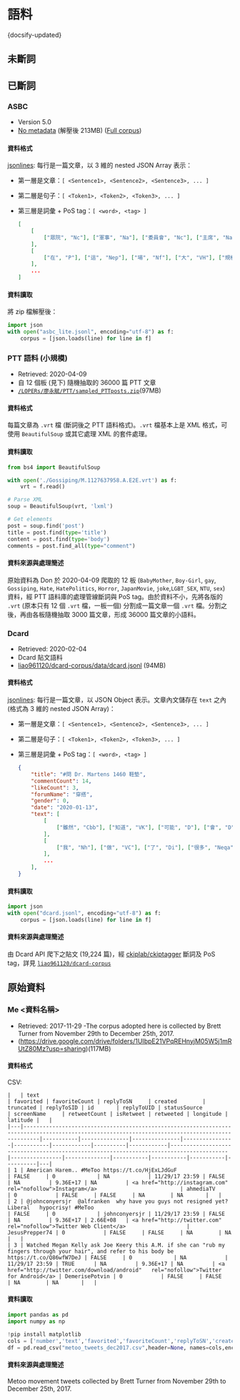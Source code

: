 語料
==============================

{docsify-updated}


未斷詞
------------------------------


已斷詞
------------------------------


### ASBC

- Version 5.0
- [No metadata](https://drive.google.com/file/d/1rPj_cLwAwnIMZvHSA9ejCgQHJPev6SRQ) (解壓後 213MB)
([Full corpus](https://drive.google.com/file/d/1yIdtvMu8vMpwhgTl9zRTL1Dj8feKEv-G)) 

#### 資料格式

[jsonlines](http://jsonlines.org): 每行是一篇文章，以 3 維的 nested JSON Array 表示：

- 第一層是文章：`[ <Sentence1>, <Sentence2>, <Sentence3>, ... ]`
- 第二層是句子：`[ <Token1>, <Token2>, <Token3>, ... ]`
- 第三層是詞彙 + PoS tag：`[ <word>, <tag> ]` 

	```json
	[
		[
			["眾院", "Nc"], ["軍事", "Na"], ["委員會", "Nc"], ["主席", "Na"], ["亞斯平", "Nb"], ["說", "VE"], ["，", "COMMACATEGORY"]
		], 
		[
			["在", "P"], ["這", "Nep"], ["場", "Nf"], ["大", "VH"], ["規模", "Na"], ["空中", "Nc"], ["攻擊", "Nv"], ["行動", "Na"], ["中", "Ng"], ["，", "COMMACATEGORY"]
		], 
		...
	]
	```
	
#### 資料讀取

將 zip 檔解壓後：
```python
import json
with open("asbc_lite.jsonl", encoding="utf-8") as f:
	corpus = [json.loads(line) for line in f]
```


### PTT 語料 (小規模)

- Retrieved: 2020-04-09
- 自 12 個板 (見下) 隨機抽取的 36000 篇 PTT 文章
- [`/LOPERs/廖永賦/PTT/sampled_PTTposts.zip`](https://drive.google.com/file/d/1iCkEOdIL02yAiY1DVOHj5fLHqaOoODzI)(97MB)


#### 資料格式

每篇文章為 `.vrt` 檔 (斷詞後之 PTT 語料格式)。`.vrt` 檔基本上是 XML 格式，可使用 `BeautifulSoup` 或其它處理 XML 的套件處理。


#### 資料讀取

```python
from bs4 import BeautifulSoup

with open('./Gossiping/M.1127637958.A.E2E.vrt') as f:
	vrt = f.read()

# Parse XML
soup = BeautifulSoup(vrt, 'lxml')

# Get elements
post = soup.find('post')
title = post.find(type='title')
content = post.find(type='body')
comments = post.find_all(type="comment")
```


#### 資料來源與處理簡述

原始資料為 Don 於 2020-04-09 爬取的 12 板 (`BabyMother`, `Boy-Girl`, `gay`, `Gossiping`, `Hate`, `HatePolitics`, `Horror`, `JapanMovie`, `joke`,`LGBT_SEX`, `NTU`, `sex`) 資料，經 PTT 語料庫的處理管線斷詞與 PoS tag。由於資料不小，先將各版的 `.vrt` (原本只有 12 個 `.vrt` 檔，一板一個) 分割成一篇文章一個 `.vrt` 檔。分割之後，再由各板隨機抽取 3000 篇文章，形成 36000 篇文章的小語料。




### Dcard

- Retrieved: 2020-02-04
- Dcard 貼文語料
- [liao961120/dcard-corpus/data/dcard.jsonl](https://github.com/liao961120/dcard-corpus/tree/master/data/dcard.jsonl) (94MB)


#### 資料格式

[jsonlines](http://jsonlines.org): 每行是一篇文章，以 JSON Object 表示。文章內文儲存在 `text` 之內 (格式為 3 維的 nested JSON Array)：

- 第一層是文章：`[ <Sentence1>, <Sentence2>, <Sentence3>, ... ]`
- 第二層是句子：`[ <Token1>, <Token2>, <Token3>, ... ]`
- 第三層是詞彙 + PoS tag：`[ <word>, <tag> ]` 

	```json
	{
		"title": "#問 Dr. Martens 1460 鞋墊", 
		"commentCount": 14, 
		"likeCount": 3, 
		"forumName": "穿搭", 
		"gender": 0, 
		"date": "2020-01-13",
		"text": [
			[
				["雖然", "Cbb"], ["知道", "VK"], ["可能", "D"], ["會", "D"], ["被", "P"], ...
			],
			[
				["我", "Nh"], ["做", "VC"], ["了", "Di"], ["很多", "Neqa"], ["功課", "Na"], ...
			],
			...
		],
	}
	```

#### 資料讀取

```python
import json
with open("dcard.jsonl", encoding="utf-8") as f:
	corpus = [json.loads(line) for line in f]
```


#### 資料來源與處理簡述

由 Dcard API 爬下之貼文 (19,224 篇)，經 [ckiplab/ckiptagger](https://github.com/ckiplab/ckiptagger) 斷詞及 PoS tag，詳見 [`liao961120/dcard-corpus`](https://github.com/liao961120/dcard-corpus)


原始資料
-------------------
### Me <資料名稱>

- Retrieved: 2017-11-29
-The corpus adopted here is collected by Brett Turner from November 29th to December 25th, 2017.
- (https://drive.google.com/drive/folders/1UIbpE21VPqREHnyjM05W5j1mRUtZ80Mz?usp=sharing)(117MB)

#### 資料格式

CSV:

```CSV
|   | text                                                                                                                                            | favorited | favoriteCount | replyToSN     | created        | truncated | replyToSID | id       | replyToUID | statusSource                                                                           | screenName     | retweetCount | isRetweet | retweeted | longitude | latitude |   |
|---|-------------------------------------------------------------------------------------------------------------------------------------------------|-----------|---------------|---------------|----------------|-----------|------------|----------|------------|----------------------------------------------------------------------------------------|----------------|--------------|-----------|-----------|-----------|----------|---|
| 1 | American Harem.. #MeToo https://t.co/HjExLJdGuF                                                                                                 | FALSE     | 0             | NA            | 11/29/17 23:59 | FALSE     | NA         | 9.36E+17 | NA         | <a href="http://instagram.com"   rel="nofollow">Instagram</a>                          | ahmediaTV      | 0            | FALSE     | FALSE     | NA        | NA       |   |
| 2 | @johnconyersjr  @alfranken  why have you guys not resigned yet? Liberal   hypocrisy! #MeToo                                                     | FALSE     | 0             | johnconyersjr | 11/29/17 23:59 | FALSE     | NA         | 9.36E+17 | 2.66E+08   | <a href="http://twitter.com"   rel="nofollow">Twitter Web Client</a>                   | JesusPrepper74 | 0            | FALSE     | FALSE     | NA        | NA       |   |
| 3 | Watched Megan Kelly ask Joe Keery this A.M. if she can "rub my   fingers through your hair", and refer to his body be   https://t.co/Q86wfW7DeJ | FALSE     | 0             | NA            | 11/29/17 23:59 | TRUE      | NA         | 9.36E+17 | NA         | <a href="http://twitter.com/download/android"   rel="nofollow">Twitter for Android</a> | DemerisePotvin | 0            | FALSE     | FALSE     | NA        | NA       |   |
```

#### 資料讀取

```python
import pandas as pd  
import numpy as np

!pip install matplotlib
cols = ['number','text','favorited','favoriteCount','replyToSN','created','truncated','replyToSID','id','replyToUID','statusSource','screenName','retweetCount','isRetweet','retweeted','longitude','latitude']
df = pd.read_csv("metoo_tweets_dec2017.csv",header=None, names=cols,encoding = 'unicode_escape')

```

#### 資料來源與處理簡述

Metoo movement tweets collected by Brett Turner from November 29th to December 25th, 2017.
